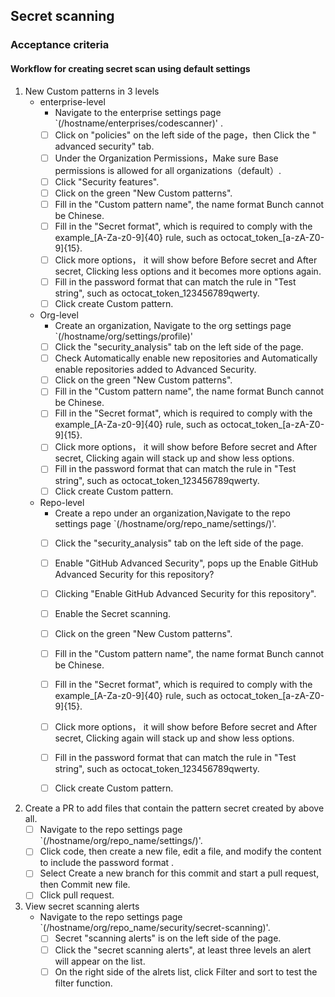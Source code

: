   ## Secret scanning
  
  ### Acceptance criteria
  
  #### Workflow for creating secret scan using default settings
1. New Custom patterns in 3 levels
      - enterprise-level
          -  Navigate to the enterprise settings page `(/hostname/enterprises/codescanner)' .
          - [ ] Click on "policies" on the left side of the page，then Click the " advanced security" tab.
          - [ ] Under the Organization Permissions，Make sure Base permissions is allowed for all organizations（default）.
          - [ ] Click "Security features".
          - [ ] Click on the green "New Custom patterns".
          - [ ] Fill in the "Custom pattern name", the name format Bunch cannot be Chinese.
          - [ ] Fill in the "Secret format", which is required to comply with the example_[A-Za-z0-9]{40} rule, such as octocat_token_[a-zA-Z0-9]{15}.
          - [ ] Click  more options， it will show before Before secret and After secret, Clicking less options and it becomes more options again.
          - [ ] Fill in the password format that can match the rule in "Test string", such as octocat_token_123456789qwerty.
          - [ ] Click create Custom pattern.
             
      - Org-level
          -  Create an organization, Navigate to the org settings page `(/hostname/org/settings/profile)'
          - [ ] Click the "security_analysis" tab on the left side of the page.
          - [ ] Check Automatically enable new repositories and Automatically enable repositories added to Advanced Security.
          - [ ] Click on the green "New Custom patterns".
          - [ ] Fill in the "Custom pattern name", the name format Bunch cannot be Chinese.
          - [ ] Fill in the "Secret format", which is required to comply with the example_[A-Za-z0-9]{40} rule, such as octocat_token_[a-zA-Z0-9]{15}.
          - [ ] Click  more options， it will show before Before secret and After secret, Clicking again will stack up and show less options.
          - [ ] Fill in the password format that can match the rule in "Test string", such as octocat_token_123456789qwerty.
          - [ ] Click create Custom pattern.
          
      - Repo-level
          - Create a repo under an organization,Navigate to the repo settings page `(/hostname/org/repo_name/settings/)'.
          - [ ] Click the "security_analysis" tab on the left side of the page.
          - [ ] Enable "GitHub Advanced Security", pops up the Enable GitHub Advanced Security for this repository? 
          - [ ] Clicking "Enable GitHub Advanced Security for this repository".
          - [ ] Enable the Secret scanning.
          - [ ] Click on the green "New Custom patterns".
          - [ ] Fill in the "Custom pattern name", the name format Bunch cannot be Chinese.
          - [ ] Fill in the "Secret format", which is required to comply with the example_[A-Za-z0-9]{40} rule, such as octocat_token_[a-zA-Z0-9]{15}.
          - [ ] Click  more options， it will show before Before secret and After secret, Clicking again will stack up and show less options.
          - [ ] Fill in the password format that can match the rule in "Test string", such as octocat_token_123456789qwerty.
          - [ ] Click create Custom pattern.
      
                   
        
  2. Create a PR to add files that contain the pattern secret created by above all.
      - [ ] Navigate to the repo settings page `(/hostname/org/repo_name/settings/)'.
      - [ ] Click code, then create a new file, edit a file, and modify the content to include the password format .
      - [ ] Select Create a new branch for this commit and start a pull request, then Commit new file.
      - [ ] Click pull request.
  
  3. View secret scanning alerts
     - Navigate to the repo settings page `(/hostname/org/repo_name/security/secret-scanning)'.
         - [ ] Secret "scanning alerts" is on the left side of the page.
         - [ ] Click the "secret scanning alerts", at least three levels an alert will appear on the list.
         - [ ] On the right side of the alrets list, click Filter and sort to test the filter function.
